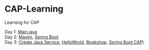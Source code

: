 # CAP-Learning
Learning for CAP

Day 1: [Main.java](https://github.com/zahraprivias/CAP-Learning/blob/main/Main.java)\
Day 2: [Maven](https://github.com/zahraprivias/CAP-Learning/tree/main/mavenlearning), [Spring Boot](https://github.com/zahraprivias/CAP-Learning/tree/main/springbootlearning)\
Day 3: [Create Java Service](https://github.com/zahraprivias/CAP-Learning/tree/main/zcap_sqllite), [HelloWorld](https://github.com/zahraprivias/CAP-Learning/tree/main/HelloWorld), [Bookshop](https://github.com/zahraprivias/CAP-Learning/tree/main/bookshop), [Spring Boot CAP](https://github.com/zahraprivias/CAP-Learning/tree/main/CAPSpringBoot/cap_java_template_platform_frontend)\
